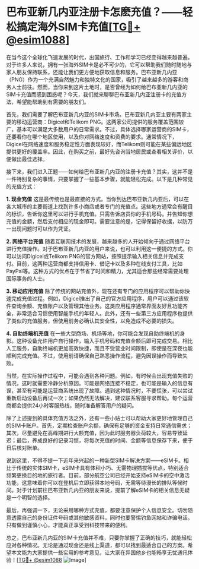 # 巴布亚新几内亚注册卡怎麽充值？——轻松搞定海外SIM卡充值[[TG💪+ @esim1088](https://t.me/s/esim1088)]

在当今这个全球化飞速发展的时代，出国旅行、工作和学习已经变得越来越普遍。对于许多人来说，拥有一张海外SIM卡是必不可少的，它可以帮助我们随时随地与家人朋友保持联系，还能让我们更方便地获取信息和服务。巴布亚新几内亚（PNG）作为一个充满自然魅力和独特文化的国家，吸引了越来越多的游客和商务人士前往。然而，当你来到这片土地时，是否曾经为如何给巴布亚新几内亚的SIM卡充值而感到困惑呢？今天，我们就来聊聊巴布亚新几内亚注册卡的充值方法，希望能帮助到有需要的朋友们。

首先，我们需要了解巴布亚新几内亚的SIM卡市场。巴布亚新几内亚主要有两家主要的移动运营商：Digicel和Telikom PNG。这两家公司提供的服务覆盖范围较广，基本可以满足大多数用户的日常需求。不过，具体选择哪家运营商的SIM卡，还要看你在哪个地区使用，以及你对网络速度和资费的要求。通常情况下，Digicel在网络速度和服务稳定性方面表现较好，而Telikom则可能在某些偏远地区提供更好的覆盖率。因此，在购买之前，最好先咨询当地居民或查看相关评价，以便做出最佳选择。

接下来，我们进入正题——如何给巴布亚新几内亚的注册卡充值？其实，这并不是一件特别复杂的事情，只要掌握了一些基本步骤，就能轻松完成。以下是几种常见的充值方式：

**1. 现金充值**
这是最传统也是最直接的方式。当你到达巴布亚新几内亚后，可以在各大城市的主要街道上找到许多小商店或者专门的充值点。这些地方通常会有醒目的标识，告诉你这里可以进行手机充值。只需告诉店员你的手机号码，并告知你想充值的金额，然后支付相应的现金即可。需要注意的是，记得保留好收据，以防万一出现问题时可以作为凭证。

**2. 网络平台充值**
随着互联网技术的发展，越来越多的人开始倾向于通过网络平台进行充值操作。对于巴布亚新几内亚的用户来说，也可以利用这一便捷的方式。你可以访问Digicel或Telikom PNG的官方网站，按照提示输入相关信息并完成支付。目前，这两种运营商都支持信用卡、借记卡以及多种在线支付工具，比如PayPal等。这种方式的优点在于节省了时间和精力，尤其适合那些经常需要处理国际事务的人士。

**3. 移动应用充值**
除了传统的网站充值外，现在还有专门的应用程序可以帮助你快速完成充值过程。例如，Digicel推出了自己的官方应用程序，用户可以通过该软件查询余额、充值账户以及管理其他业务。这类应用程序通常界面友好且功能齐全，非常适合习惯使用智能手机的年轻人。此外，还有一些第三方应用程序也提供了类似的充值服务，但使用前务必确认其安全性，以免造成不必要的损失。

**4. 自助终端机充值**
在一些大型商场、机场等地，你可能会发现自助终端机的身影。这种设备允许用户自行操作，输入手机号码和充值金额后即可完成交易。相比人工服务，自助终端机更加高效快捷，而且不受营业时间限制，即使是在深夜也能顺利完成充值。不过，使用前请确保自己熟悉操作流程，避免因误操作而导致失败。

当然，在实际操作过程中，可能会遇到各种问题。例如，有时候会出现充值失败的情况，这时就需要冷静分析原因。可能是网络连接不稳定，也可能是输入的信息有误，甚至有可能是运营商系统出现了故障。遇到这种情况时，不要慌张，可以尝试重新启动设备后再试一次；如果仍然无法解决，建议联系客服寻求帮助。每个运营商都会提供24小时客服热线，随时准备解答用户的疑问。

除了上述提到的具体充值方法之外，还有一些小贴士可以帮助大家更好地管理自己的SIM卡账户。首先，定期检查账户余额，确保有足够的资金支持日常通信需求；其次，尽量避免在高峰期进行大额充值，因为此时服务器负荷较大，容易导致延迟；最后，养成良好的记录习惯，将每次充值的时间、金额等信息保存下来，便于日后核对账单。

说到这里，不得不提一下近年来兴起的一种新型SIM卡解决方案——eSIM卡。相比于传统的实体SIM卡，eSIM卡具有体积小巧、无需物理插拔等优点，特别适合频繁更换目的地的旅行者。目前，部分航空公司已经开始支持eSIM卡的空中激活功能，这意味着你可以在登机后立即获得本地号码，无需等待漫长的排队等候时间。对于计划前往巴布亚新几内亚的朋友来说，提前了解eSIM卡的相关信息无疑是一个明智的选择。

最后，再强调一下，无论采用哪种方式充值，都要注意保护个人信息安全。切勿随意透露自己的身份证件号码或其他敏感资料，同时也要警惕钓鱼网站和诈骗电话。只有做到谨慎小心，才能真正享受到科技带来的便利。

总之，巴布亚新几内亚的SIM卡充值并不难，只要你掌握了正确的技巧，就能轻松应对各种情况。无论是通过现金还是线上渠道，都可以找到最适合自己的方案。希望本文能为大家提供一些实用的参考意见，让大家在异国他乡也能畅享无忧通讯体验！[[TG💪+ @esim1088](https://t.me/s/esim1088) ![Image](https://i.postimg.cc/4NQfJmqS/Snipaste-2025-05-13-00-14-12.png)]